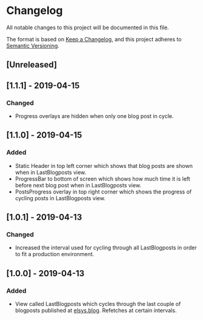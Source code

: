 # Changelog
All notable changes to this project will be documented in this file.

The format is based on [Keep a Changelog](https://keepachangelog.com/en/1.0.0/),
and this project adheres to [Semantic Versioning](https://semver.org/spec/v2.0.0.html).

## [Unreleased]

## [1.1.1] - 2019-04-15

### Changed
* Progress overlays are hidden when only one blog post in cycle.

## [1.1.0] - 2019-04-15

### Added
* Static Header in top left corner which shows that blog posts are shown when in LastBlogposts view.
* ProgressBar to bottom of screen which shows how much time it is left before next blog post when in LastBlogposts view.
* PostsProgress overlay in top right corner which shows the progress of cycling posts in LastBlogposts view.

## [1.0.1] - 2019-04-13

### Changed

* Increased the interval used for cycling through all LastBlogposts in order to fit a production environment.

## [1.0.0] - 2019-04-13

### Added

* View called LastBlogposts which cycles through the last couple of blogposts published at [elsys.blog](http://elsys.blog).  Refetches at certain intervals.
